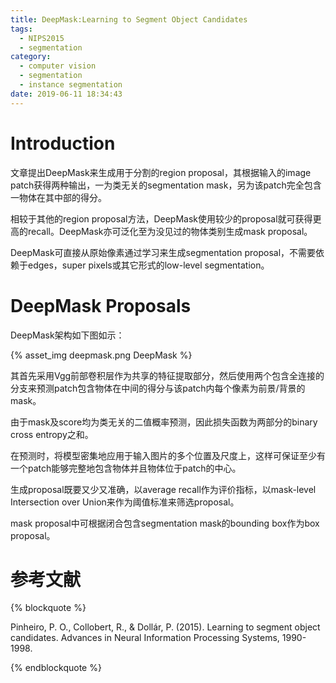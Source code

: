 ```yaml
---
title: DeepMask:Learning to Segment Object Candidates
tags:
  - NIPS2015
  - segmentation
category:
  - computer vision
  - segmentation
  - instance segmentation
date: 2019-06-11 18:34:43
---
```


# Introduction

文章提出DeepMask来生成用于分割的region proposal，其根据输入的image patch获得两种输出，一为类无关的segmentation mask，另为该patch完全包含一物体在其中部的得分。

相较于其他的region proposal方法，DeepMask使用较少的proposal就可获得更高的recall。DeepMask亦可泛化至为没见过的物体类别生成mask proposal。

DeepMask可直接从原始像素通过学习来生成segmentation proposal，不需要依赖于edges，super pixels或其它形式的low-level segmentation。

# DeepMask Proposals

DeepMask架构如下图如示：

{% asset_img deepmask.png DeepMask %}

其首先采用Vgg前部卷积层作为共享的特征提取部分，然后使用两个包含全连接的分支来预测patch包含物体在中间的得分与该patch内每个像素为前景/背景的mask。

由于mask及score均为类无关的二值概率预测，因此损失函数为两部分的binary cross entropy之和。

在预测时，将模型密集地应用于输入图片的多个位置及尺度上，这样可保证至少有一个patch能够完整地包含物体并且物体位于patch的中心。

生成proposal既要又少又准确，以average recall作为评价指标，以mask-level Intersection over Union来作为阈值标准来筛选proposal。

mask proposal中可根据闭合包含segmentation mask的bounding box作为box proposal。

# 参考文献

{% blockquote %}

Pinheiro, P. O., Collobert, R., & Dollár, P. (2015). Learning to segment object candidates. Advances in Neural Information Processing Systems, 1990-1998.

{% endblockquote %}
